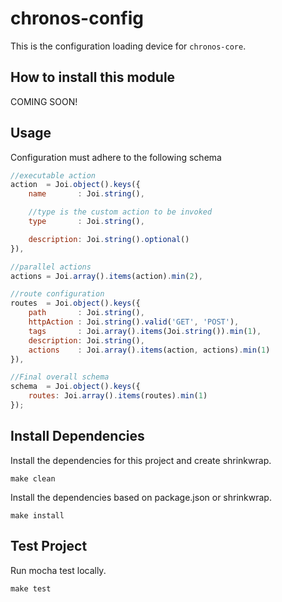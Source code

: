 # chronos-config

 This is the configuration loading device for `chronos-core`.

## How to install this module
COMING SOON!


## Usage
Configuration must adhere to the following schema  

```Javascript
//executable action
action  = Joi.object().keys({
    name       : Joi.string(),

    //type is the custom action to be invoked
    type       : Joi.string(),

    description: Joi.string().optional()
}),

//parallel actions
actions = Joi.array().items(action).min(2),

//route configuration
routes  = Joi.object().keys({
    path       : Joi.string(),
    httpAction : Joi.string().valid('GET', 'POST'),
    tags       : Joi.array().items(Joi.string()).min(1),
    description: Joi.string(),
    actions    : Joi.array().items(action, actions).min(1)
}),

//Final overall schema
schema  = Joi.object().keys({
    routes: Joi.array().items(routes).min(1)
});
```
## Install Dependencies
Install the dependencies for this project and create shrinkwrap.
```Text
make clean
```

Install the dependencies based on package.json or shrinkwrap.
```Text
make install
```

## Test Project
Run mocha test locally.
```Text
make test
```
